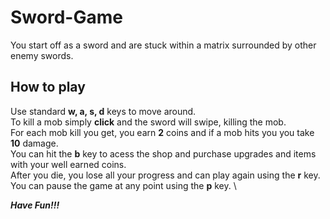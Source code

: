 # Sword-Game
You start off as a sword and are stuck within a matrix surrounded by other enemy swords. 

## How to play
Use standard **w, a, s, d** keys to move around. \
To kill a mob simply **click** and the sword will swipe, killing the mob. \
For each mob kill you get, you earn **2** coins and if a mob hits you  you take **10** damage. \
You can hit the **b** key to acess the shop and purchase upgrades and items with your well earned coins. \
After you die, you lose all your progress and can play again using the **r** key. \
You can pause the game at any point using the **p** key. \

***Have Fun!!!***

